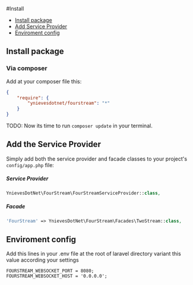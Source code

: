 #Install

- [Install package](#install)
- [Add Service Provider](#config)
- [Enviroment config](#env)

<a name="install"></a>
## Install package
### Via composer
Add at your composer file this:
```json
{
    "require": {
        "ynievesdotnet/fourstream": "*"
    }
}
```

TODO: Now its time to run `composer update` in your terminal.

<a name="config"></a>
## Add the Service Provider
Simply add both the service provider and facade classes to your project's `config/app.php` file:
##### Service Provider
```php
YnievesDotNet\FourStream\FourStreamServiceProvider::class,
```

##### Facade
```php
'FourStream' => YnievesDotNet\FourStream\Facades\TwoStream::class,
```

<a name="env"></a>
## Enviroment config
Add this lines in your .env file at the root of laravel directory variant this value according your settings
```
FOURSTREAM_WEBSOCKET_PORT = 8080;
FOURSTREAM_WEBSOCKET_HOST = '0.0.0.0';
```